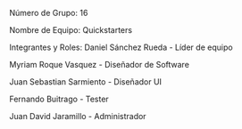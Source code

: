 Número de Grupo: 16

Nombre de Equipo: Quickstarters

Integrantes y Roles:
Daniel Sánchez Rueda - Líder de equipo

Myriam Roque Vasquez  - Diseñador de Software

Juan Sebastian Sarmiento - Diseñador UI 

Fernando Buitrago - Tester

Juan David Jaramillo - Administrador 
